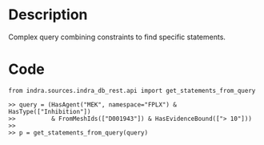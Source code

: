 # Description
Complex query combining constraints to find specific statements.

# Code
```
from indra.sources.indra_db_rest.api import get_statements_from_query

>> query = (HasAgent("MEK", namespace="FPLX") & HasType(["Inhibition"])
>>          & FromMeshIds(["D001943"]) & HasEvidenceBound(["> 10"]))
>>
>> p = get_statements_from_query(query)

```
